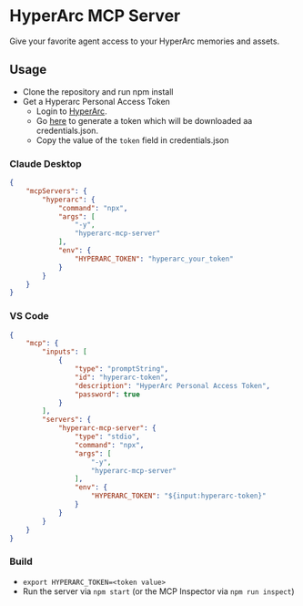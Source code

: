 # HyperArc MCP Server
Give your favorite agent access to your HyperArc memories and assets.

## Usage
- Clone the repository and run npm install
- Get a Hyperarc Personal Access Token
    - Login to [HyperArc](https://app.hyperarc.com).
    - Go [here](https://api.hyperarc.com) to generate a token which will be downloaded aa credentials.json.
    - Copy the value of the `token` field in credentials.json

### Claude Desktop
```json
{
    "mcpServers": {
        "hyperarc": {
            "command": "npx",
            "args": [
                "-y", 
                "hyperarc-mcp-server"
            ],
            "env": {
                "HYPERARC_TOKEN": "hyperarc_your_token"
            }
        }
    }
}
```

### VS Code
```json
{
    "mcp": {
        "inputs": [
            {
                "type": "promptString",
                "id": "hyperarc-token",
                "description": "HyperArc Personal Access Token",
                "password": true
            }
        ],
        "servers": {
            "hyperarc-mcp-server": {
                "type": "stdio",
                "command": "npx",
                "args": [
                    "-y", 
                    "hyperarc-mcp-server"
                ],
                "env": {
                    "HYPERARC_TOKEN": "${input:hyperarc-token}"
                }
            }
        }
    }
}
```

### Build
* `export HYPERARC_TOKEN=<token value>`
* Run the server via `npm start` (or the MCP Inspector via `npm run inspect`)
